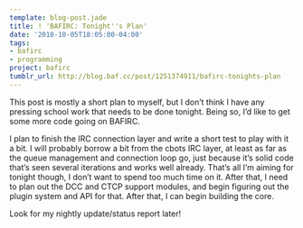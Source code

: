 ```yaml
---
template: blog-post.jade
title: ! 'BAFIRC: Tonight''s Plan'
date: '2010-10-05T18:05:00-04:00'
tags:
- bafirc
- programming
project: bafirc
tumblr_url: http://blog.baf.cc/post/1251374911/bafirc-tonights-plan
---
```

This post is mostly a short plan to myself, but I don’t think I have any pressing school work that needs to be done tonight. Being so, I’d like to get some more code going on BAFIRC.

I plan to finish the IRC connection layer and write a short test to play with it a bit. I will probably borrow a bit from the cbots IRC layer, at least as far as the queue management and connection loop go, just because it’s solid code that’s seen several iterations and works well already. That’s all I’m aiming for tonight though, I don’t want to spend too much time on it. After that, I need to plan out the DCC and CTCP support modules, and begin figuring out the plugin system and API for that. After that, I can begin building the core.

Look for my nightly update/status report later!